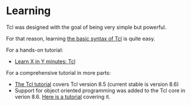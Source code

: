 # Learning

Tcl was designed with the goal of being very simple but powerful.

For that reason, learning 
[the basic syntax of Tcl](https://www.tcl-lang.org/man/tcl8.6/TclCmd/Tcl.htm)
is quite easy.

For a hands-on tutorial:
 - [Learn X in Y minutes: Tcl](https://learnxinyminutes.com/docs/tcl/)

For a comprehensive tutorial in more parts:
 - [The Tcl tutorial](https://www.tcl-lang.org/man/tcl8.5/tutorial/tcltutorial.html) covers Tcl version 8.5 (current stable is version 8.6)
 - Support for object oriented programming was added to the Tcl core in verion 8.6.
   [Here is a tutorial](https://www.magicsplat.com/articles/oo.html) covering it.
